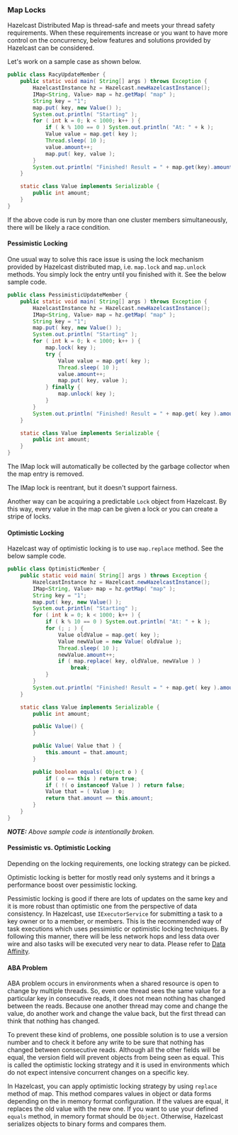 

### Map Locks

Hazelcast Distributed Map is thread-safe and meets your thread safety requirements. When these requirements increase or you want to have more control on the concurrency, below features and solutions provided by Hazelcast can be considered.

Let's work on a sample case as shown below.

```java
public class RacyUpdateMember {
    public static void main( String[] args ) throws Exception {
        HazelcastInstance hz = Hazelcast.newHazelcastInstance();
        IMap<String, Value> map = hz.getMap( "map" );
        String key = "1";
        map.put( key, new Value() );
        System.out.println( "Starting" );
        for ( int k = 0; k < 1000; k++ ) {
            if ( k % 100 == 0 ) System.out.println( "At: " + k );
            Value value = map.get( key );
            Thread.sleep( 10 );
            value.amount++;
            map.put( key, value );
        }
        System.out.println( "Finished! Result = " + map.get(key).amount );
    }

    static class Value implements Serializable {
        public int amount;
    }
}
```

If the above code is run by more than one cluster members simultaneously, there will be likely a race condition.

#### Pessimistic Locking

One usual way to solve this race issue is using the lock mechanism provided by Hazelcast distributed map, i.e. `map.lock` and `map.unlock` methods. You simply lock the entry until you finished with it. See the below sample code.

```java
public class PessimisticUpdateMember {
    public static void main( String[] args ) throws Exception {
        HazelcastInstance hz = Hazelcast.newHazelcastInstance();
        IMap<String, Value> map = hz.getMap( "map" );
        String key = "1";
        map.put( key, new Value() );
        System.out.println( "Starting" );
        for ( int k = 0; k < 1000; k++ ) {
            map.lock( key );
            try {
                Value value = map.get( key );
                Thread.sleep( 10 );
                value.amount++;
                map.put( key, value );
            } finally {
                map.unlock( key );
            }
        }
        System.out.println( "Finished! Result = " + map.get( key ).amount );
    }

    static class Value implements Serializable {
        public int amount;
    }
}
```

The IMap lock will automatically be collected by the garbage collector when the map entry is removed.

The IMap lock is reentrant, but it doesn't support fairness.

Another way can be acquiring a predictable `Lock` object from Hazelcast. By this way, every value in the map can be given a lock or you can create a stripe of locks.


#### Optimistic Locking

Hazelcast way of optimistic locking is to use `map.replace` method. See the below sample code. 

```java
public class OptimisticMember {
    public static void main( String[] args ) throws Exception {
        HazelcastInstance hz = Hazelcast.newHazelcastInstance();
        IMap<String, Value> map = hz.getMap( "map" );
        String key = "1";
        map.put( key, new Value() );
        System.out.println( "Starting" );
        for ( int k = 0; k < 1000; k++ ) {
            if ( k % 10 == 0 ) System.out.println( "At: " + k );
            for (; ; ) {
                Value oldValue = map.get( key );
                Value newValue = new Value( oldValue );
                Thread.sleep( 10 );
                newValue.amount++;
                if ( map.replace( key, oldValue, newValue ) )
                    break;
            }
        }
        System.out.println( "Finished! Result = " + map.get( key ).amount );
    }

    static class Value implements Serializable {
        public int amount;

        public Value() {
        }

        public Value( Value that ) {
            this.amount = that.amount;
        }

        public boolean equals( Object o ) {
            if ( o == this ) return true;
            if ( !( o instanceof Value ) ) return false;
            Value that = ( Value ) o;
            return that.amount == this.amount;
        }
    }
}
```

***NOTE:*** *Above sample code is intentionally broken.*

#### Pessimistic vs. Optimistic Locking

Depending on the locking requirements, one locking strategy can be picked.

Optimistic locking is better for mostly read only systems and it brings a performance boost over pessimistic locking.

Pessimistic locking is good if there are lots of updates on the same key and it is more robust than optimistic one from the perspective of data consistency.
In Hazelcast, use `IExecutorService` for submitting a task to a key owner or to a member, or members. This is the recommended way of task executions which uses pessimistic or optimistic locking techniques. By following this manner, there will be less network hops and less data over wire and also tasks will be executed very near to data. Please refer to [Data Affinity](#data-affinity).

#### ABA Problem

ABA problem occurs in environments when a shared resource is open to change by multiple threads. So, even one thread sees the same value for a particular key in consecutive reads, it does not mean nothing has changed between the reads. Because one another thread may come and change the value, do another work and change the value back, but the first thread can think that nothing has changed.

To prevent these kind of problems, one possible solution is to use a version number and to check it before any write to be sure that nothing has changed between consecutive reads. Although all the other fields will be equal, the version field will prevent objects from being seen as equal. This is called the optimistic locking strategy and it is used in environments which do not expect intensive concurrent changes on a specific key.

In Hazelcast, you can apply optimistic locking strategy by using `replace` method of map. This method compares values in object or data forms depending on the in memory format configuration. If the values are equal, it replaces the old value with the new one. If you want to use your defined `equals` method, in memory format should be `Object`. Otherwise, Hazelcast serializes objects to binary forms and compares them.  